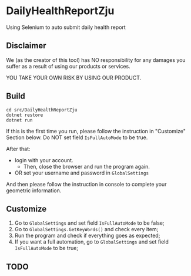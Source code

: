 # DailyHealthReportZju

Using Selenium to auto submit daily health report

## Disclaimer

We (as the creator of this tool) has NO responsibility for any damages you suffer as a result of using our products or services.

YOU TAKE YOUR OWN RISK BY USING OUR PRODUCT.

## Build

```shell
cd src/DailyHealthReportZju
dotnet restore
dotnet run
```

If this is the first time you run, please follow the instruction in "Customize" Section below. Do NOT set field `IsFullAutoMode` to be true.

After that:

- login with your account.
    - Then, close the browser and run the program again.
- OR set your username and password in `GlobalSettings`

And then please follow the instruction in console to complete your geometric information.

## Customize

1. Go to `GlobalSettings` and set field `IsFullAutoMode` to be false;
1. Go to `GlobalSettings.GetKeyWords()` and check every item;
1. Run the program and check if everything goes as expected;
1. If you want a full automation, go to `GlobalSettings` and set field `IsFullAutoMode` to be true;

## TODO
